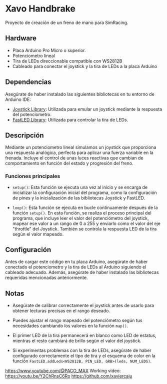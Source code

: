 # Xavo Handbrake

Proyecto de creación de un freno de mano para SimRacing. 

## Hardware

- Placa Arduino Pro Micro o superior.
- Potenciometro lineal
- Tira de LEDs direccionable compatible con WS2812B
- Cableado para conectar el joystick y la tira de LEDs a la placa Arduino

## Dependencias

Asegúrate de haber instalado las siguientes bibliotecas en tu entorno de Arduino IDE:

- [Joystick Library](https://github.com/MHeironimus/ArduinoJoystickLibrary): Utilizada para emular un joystick mediante la respuesta del potenciometro.
- [FastLED Library](https://github.com/FastLED/FastLED): Utilizada para controlar la tira de LEDs.

## Descripción

Mediante un potenciometro lineal simulamos un joystick que proporciona una respuesta analógica, perfecta para aplicar una fuerza variable en la frenada. Incluye el control de unas luces reactivas que cambian de comportamiento en función del estado y progresión del freno.

### Funciones principales

- `setup()`: Esta función se ejecuta una vez al inicio y se encarga de inicializar la configuración inicial del programa, como la configuración de pines y la inicialización de las bibliotecas Joystick y FastLED.

- `loop()`: Esta función se ejecuta en bucle continuamente después de la función `setup()`. En esta función, se realiza el proceso principal del programa, que incluye leer el valor del potenciómetro del joystick, mapear ese valor a un rango de 0 a 255 y enviarlo como el valor del eje "throttle" del Joystick. También se controla la respuesta LED de la tira según el valor mapeado.

## Configuración

Antes de cargar este código en tu placa Arduino, asegúrate de haber conectado el potenciometro y la tira de LEDs al Arduino siguiendo el cableado adecuado. Además, asegúrate de haber instalado las bibliotecas requeridas mencionadas anteriormente.

## Notas

- Asegúrate de calibrar correctamente el joystick antes de usarlo para obtener lecturas precisas en el rango deseado.

- Puedes ajustar el rango mapeado del potenciómetro según tus necesidades cambiando los valores en la función `map()`.

- El primer LED de la tira permanecerá en blanco como LED de estatus, mientras el resto cambiará de brillo según el valor del joystick.

- Si experimentas problemas con la tira de LEDs, asegúrate de haber configurado correctamente el tipo de tira y el esquema de color en la función `FastLED.addLeds<WS2812B, PIN_LED, GRB>(leds, NUM_LEDS)`.

https://www.youtube.com/@PACO_MAX
Working video: https://youtu.be/Y2ChRnsC6Ro
https://github.com/xaviercaju
